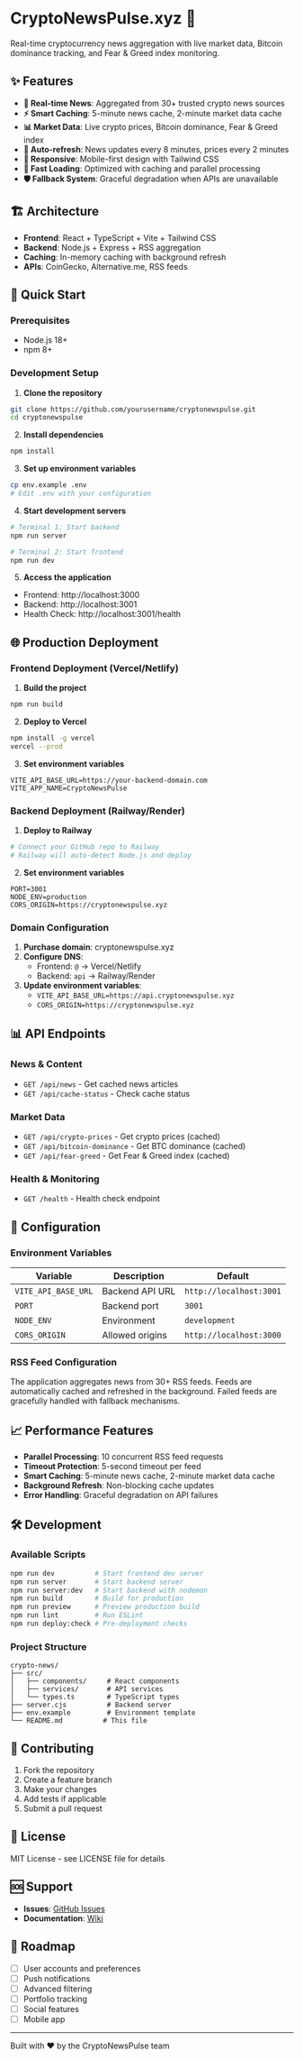 # CryptoNewsPulse.xyz 🚀

Real-time cryptocurrency news aggregation with live market data, Bitcoin dominance tracking, and Fear & Greed index monitoring.

## ✨ Features

- **📰 Real-time News**: Aggregated from 30+ trusted crypto news sources
- **⚡ Smart Caching**: 5-minute news cache, 2-minute market data cache
- **📊 Market Data**: Live crypto prices, Bitcoin dominance, Fear & Greed index
- **🔄 Auto-refresh**: News updates every 8 minutes, prices every 2 minutes
- **📱 Responsive**: Mobile-first design with Tailwind CSS
- **🚀 Fast Loading**: Optimized with caching and parallel processing
- **🛡️ Fallback System**: Graceful degradation when APIs are unavailable

## 🏗️ Architecture

- **Frontend**: React + TypeScript + Vite + Tailwind CSS
- **Backend**: Node.js + Express + RSS aggregation
- **Caching**: In-memory caching with background refresh
- **APIs**: CoinGecko, Alternative.me, RSS feeds

## 🚀 Quick Start

### Prerequisites
- Node.js 18+ 
- npm 8+

### Development Setup

1. **Clone the repository**
```bash
git clone https://github.com/yourusername/cryptonewspulse.git
cd cryptonewspulse
```

2. **Install dependencies**
```bash
npm install
```

3. **Set up environment variables**
```bash
cp env.example .env
# Edit .env with your configuration
```

4. **Start development servers**
```bash
# Terminal 1: Start backend
npm run server

# Terminal 2: Start frontend
npm run dev
```

5. **Access the application**
- Frontend: http://localhost:3000
- Backend: http://localhost:3001
- Health Check: http://localhost:3001/health

## 🌐 Production Deployment

### Frontend Deployment (Vercel/Netlify)

1. **Build the project**
```bash
npm run build
```

2. **Deploy to Vercel**
```bash
npm install -g vercel
vercel --prod
```

3. **Set environment variables**
```env
VITE_API_BASE_URL=https://your-backend-domain.com
VITE_APP_NAME=CryptoNewsPulse
```

### Backend Deployment (Railway/Render)

1. **Deploy to Railway**
```bash
# Connect your GitHub repo to Railway
# Railway will auto-detect Node.js and deploy
```

2. **Set environment variables**
```env
PORT=3001
NODE_ENV=production
CORS_ORIGIN=https://cryptonewspulse.xyz
```

### Domain Configuration

1. **Purchase domain**: cryptonewspulse.xyz
2. **Configure DNS**:
   - Frontend: `@` → Vercel/Netlify
   - Backend: `api` → Railway/Render
3. **Update environment variables**:
   - `VITE_API_BASE_URL=https://api.cryptonewspulse.xyz`
   - `CORS_ORIGIN=https://cryptonewspulse.xyz`

## 📊 API Endpoints

### News & Content
- `GET /api/news` - Get cached news articles
- `GET /api/cache-status` - Check cache status

### Market Data
- `GET /api/crypto-prices` - Get crypto prices (cached)
- `GET /api/bitcoin-dominance` - Get BTC dominance (cached)
- `GET /api/fear-greed` - Get Fear & Greed index (cached)

### Health & Monitoring
- `GET /health` - Health check endpoint

## 🔧 Configuration

### Environment Variables

| Variable | Description | Default |
|----------|-------------|---------|
| `VITE_API_BASE_URL` | Backend API URL | `http://localhost:3001` |
| `PORT` | Backend port | `3001` |
| `NODE_ENV` | Environment | `development` |
| `CORS_ORIGIN` | Allowed origins | `http://localhost:3000` |

### RSS Feed Configuration

The application aggregates news from 30+ RSS feeds. Feeds are automatically cached and refreshed in the background. Failed feeds are gracefully handled with fallback mechanisms.

## 📈 Performance Features

- **Parallel Processing**: 10 concurrent RSS feed requests
- **Timeout Protection**: 5-second timeout per feed
- **Smart Caching**: 5-minute news cache, 2-minute market data cache
- **Background Refresh**: Non-blocking cache updates
- **Error Handling**: Graceful degradation on API failures

## 🛠️ Development

### Available Scripts

```bash
npm run dev          # Start frontend dev server
npm run server       # Start backend server
npm run server:dev   # Start backend with nodemon
npm run build        # Build for production
npm run preview      # Preview production build
npm run lint         # Run ESLint
npm run deploy:check # Pre-deployment checks
```

### Project Structure

```
crypto-news/
├── src/
│   ├── components/     # React components
│   ├── services/       # API services
│   └── types.ts        # TypeScript types
├── server.cjs          # Backend server
├── env.example         # Environment template
└── README.md          # This file
```

## 🤝 Contributing

1. Fork the repository
2. Create a feature branch
3. Make your changes
4. Add tests if applicable
5. Submit a pull request

## 📄 License

MIT License - see LICENSE file for details

## 🆘 Support

- **Issues**: [GitHub Issues](https://github.com/yourusername/cryptonewspulse/issues)
- **Documentation**: [Wiki](https://github.com/yourusername/cryptonewspulse/wiki)

## 🚀 Roadmap

- [ ] User accounts and preferences
- [ ] Push notifications
- [ ] Advanced filtering
- [ ] Portfolio tracking
- [ ] Social features
- [ ] Mobile app

---

Built with ❤️ by the CryptoNewsPulse team 